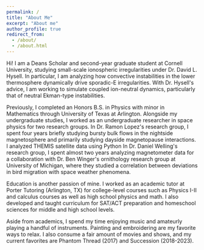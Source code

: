 ```yaml
---
permalink: /
title: "About Me"
excerpt: "About me"
author_profile: true
redirect_from: 
  - /about/
  - /about.html
---
```


Hi! I am a Deans Scholar and second-year graduate student at Cornell University, studying small-scale ionospheric irregularities under Dr. David L. Hysell. In particular, I am analyzing how convective instabilities in the lower thermosphere dynamically drive sporadic-E irregularities. With Dr. Hysell's advice, I am working to simulate coupled ion-neutral dynamics, particularly that of neutral Ekman-type instabilities.

Previously, I completed an Honors B.S. in Physics with minor in Mathematics through University of Texas at Arlington. Alongside my undergraduate studies, I worked as an undergraduate researcher in space physics for two research groups. In Dr. Ramon Lopez's research group, I spent four years briefly studying bursty bulk flows in the nightside magnetosphere and primarily studying dayside magnetopause interactions. I analyzed THEMIS satellite data using Python In Dr. Daniel Welling's research group, I spent almost two years analyzing magnetometer data for a collaboration with Dr. Ben Winger's ornithology research group at University of Michigan, where they studied a correlation between deviations in bird migration with space weather phenomena.

Education is another passion of mine. I worked as an academic tutor at Porter Tutoring (Arlington, TX) for college-level courses such as Physics I-II and calculus courses as well as high school physics and math. I also developed and taught curriculum for SAT/ACT preparation and homeschool sciences for middle and high school levels. 

Aside from academics, I spend my time enjoying music and amateurly playing a handful of instruments. Painting and embroidering are my favorite ways to relax. I also consume a fair amount of movies and shows, and my current favorites are Phantom Thread (2017) and Succession (2018-2023).
